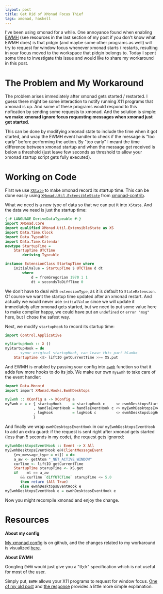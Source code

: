 ```yaml
---
layout: post
title: Get Rid of XMonad Focus Thief
tags: xmonad, haskell
---
```


I\'ve been using xmonad for a while. One annoyance found when enabling
[EWMH](http://xmonad.org/xmonad-docs/xmonad-contrib/XMonad-Hooks-EwmhDesktops.html)
(see resources in the last section of my post if you don\'t know what EWMH does)
is that pidgin (and maybe some other programs as well) will try to request for window focus
whenever xmonad starts / restarts,
resulting in your focus moved to the workspace that pidgin belongs to.
Today I spent some time to investigate this issue and would like to share my workaround in this post.

# The Problem and My Workaround

The problem arises immediately after xmonad gets started / restarted. I guess there might be some interaction
to notify running X11 programs that xmonad is up. And some of these programs would respond to this nofication
by sending some requests to xmonad. And the solution is simple:
**we make xmonad ignore focus requesting messages when xmonad just get started**.

This can be done by modifying xmonad state to include the time when it got started,
and wrap the EWMH event handler to check if the message is "too early" before performing the action.
By "too early" I meant the time difference between xmonad startup and when the message get received is
below a threshold (just leave few seconds as threshold to allow your xmonad startup script gets fully executed).

# Working on Code

First we use [`XState`](http://xmonad.org/xmonad-docs/xmonad/XMonad-Core.html#t:XState) to make xmonad
record its startup time. This can be done easily using [`XMonad.Util.ExtensibleState`](http://xmonad.org/xmonad-docs/xmonad-contrib/XMonad-Util-ExtensibleState.html)
from [xmonad-contrib](http://xmonad.org/xmonad-docs/xmonad-contrib/).

What we need is a new type of data so that we can put it into `XState`. And the data we need is just the startup time:

```haskell
{-# LANGUAGE DeriveDataTypeable #-}
import XMonad.Core
import qualified XMonad.Util.ExtensibleState as XS
import Data.Time.Clock
import Data.Typeable
import Data.Time.Calendar
newtype StartupTime =
    StartupTime UTCTime
        deriving Typeable

instance ExtensionClass StartupTime where
    initialValue = StartupTime $ UTCTime d dt
        where
            d = fromGregorian 1970 1 1
            dt = secondsToDiffTime 0
```

We don\'t have to deal with `extensionType`, as it is default to `StateExtension`.
Of course we want the startup time updated after an xmonad restart.
And actually we would never use `initialValue` since we will update it immediately after
xmonad gets started, but we need to put some value here to make compiler happy,
we could have put an `undefined` or `error "msg"` here, but I chose the safest way.

Next, we modify `startupHook` to record its startup time:

```haskell
import Control.Applicative

myStartupHook :: X ()
myStartupHook = do
    -- <your original startupHook, can leave this part blank>
    StartupTime <$> liftIO getCurrentTime >>= XS.put
```

And EWMH is enabled by passing your config into [`ewmh`](http://xmonad.org/xmonad-docs/xmonad-contrib/XMonad-Hooks-EwmhDesktops.html#v:ewmh) function
so that it adds few more hooks to do its job. We make our own `myEwmh` to take care of the event handler:

```haskell
import Data.Monoid
import import XMonad.Hooks.EwmhDesktops

myEwmh :: XConfig a -> XConfig a
myEwmh c = c { startupHook     = startupHook c     <> ewmhDesktopsStartup
             , handleEventHook = handleEventHook c <> myEwmhDesktopsEventHook
             , logHook         = logHook c         <> ewmhDesktopsLogHook
             }
```

And finally we wrap `ewmhDesktopsEventHook` in our `myEwmhDesktopsEventHook` to add an extra guard:
if the request is sent right after xmonad gets started (less than 5 seconds in my code),
the request gets ignored:

```haskell
myEwmhDesktopsEventHook :: Event -> X All
myEwmhDesktopsEventHook e@(ClientMessageEvent
    {ev_message_type = mt}) = do
    a_aw <- getAtom "_NET_ACTIVE_WINDOW"
    curTime <- liftIO getCurrentTime
    StartupTime starupTime <- XS.get
    if    mt == a_aw
       && curTime `diffUTCTime` starupTime <= 5.0
       then return (All True)
       else ewmhDesktopsEventHook e
myEwmhDesktopsEventHook e = ewmhDesktopsEventHook e
```

Now you might recompile xmonad and enjoy the change.

# Resources

**About my config**

[My xmonad config](https://github.com/Javran/xmonad-javran) is on github,
and the changes related to my workaround is visualized
[here](https://github.com/Javran/xmonad-javran/compare/031b99ed70867697...ec2fdb2afe869a62).

**About EWMH**

Googling `EWMH` would just give you a "tl;dr" specification which is not useful for most of the user.

Simply put, `EWMH` allows your X11 programs to request for window focus.
[One of my old post](https://www.haskell.org/pipermail/xmonad/2013-December/013920.html) and
[the response](https://www.haskell.org/pipermail/xmonad/2013-December/013921.html) provides a little more
simple explanation.

